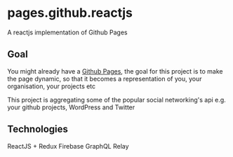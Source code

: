 # pages.github.reactjs
A reactjs implementation of Github Pages

## Goal
You might already have a [Github Pages](https://pages.github.com/), the goal for this project is to make the page dynamic, so that it becomes a representation of you, your organisation, your projects etc

This project is aggregating some of the popular social networking's api e.g. your github projects, WordPress and Twitter

## Technologies
ReactJS + Redux
Firebase
GraphQL
Relay
